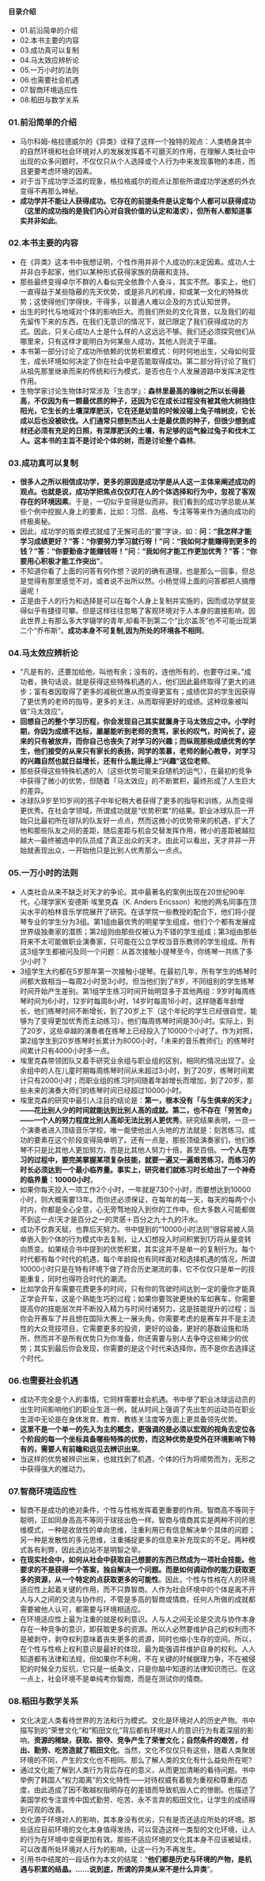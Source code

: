 #### 目录介绍
- 01.前沿简单的介绍
- 02.本书主要的内容
- 03.成功真可以复制
- 04.马太效应辨析论
- 05.一万小时的法则
- 06.也需要社会机遇
- 07.智商环境适应性
- 08.稻田与数学关系




### 01.前沿简单的介绍
- 马尔科姆-格拉德威尔的《异类》诠释了这样一个独特的观点：人类栖身其中的自然环境和社会环境对人的发展发挥着不可磨灭的作用，在理解人类社会中出现的众多问题时，不仅仅只从个人选择或个人行为中来发现事物的本质，而且更要考虑环境的因素。
- 对于当下成功学泛滥的现象，格拉格威尔的观点让那些所谓成功学迷惑的外衣变得不再那么神秘。
- **成功学并不能让人获得成功。它存在的前提条件是认定每个人都可以获得成功（这里的成功指的是我们内心对自我价值的认定和渴求），但所有人都知道事实并非如此**。



### 02.本书主要的内容
- 在《异类》这本书中我想证明，个性作用并非个人成功的决定因素。成功人士并非白手起家，他们以某种形式获得家族的荫蔽和支持。
- 那些最终变得卓尔不群的人看似完全依靠个人奋斗，其实不然。事实上，他们一直得益于某些隐蔽的先天优势，或是非凡的机缘，抑或某一文化的特殊优势；这使得他们学得快，干得多，以普通人难以企及的方式认知世界。
- 出生的时代与地域对个体的影响巨大。而我们所处的文化背景，以及我们的祖先留传下来的东西，在我们无意识的情况下，就已限定了我们获得成功的方式。因此，只关心成功人士是什么样的人这远远不够。我们还必须探究他们从哪里来，只有这样才能明白为何某些人成功，其他人则流于平庸。
- 本书第一部分讨论了成功所依赖的优势积累模式：何时何地出生，父母如何营生，成长环境如何决定了你在社会中是否能取得成功。第二部分将讨论了我们从祖先那里继承而来的传统和行为模式，是否也在个人发展道路中发挥决定性作用。
- 生物学家讨论生物体时常涉及「生态学」：**森林里最高的橡树之所以长得最高，不仅因为有一颗最优质的种子，还因为它在成长过程没有被其他大树挡住阳光，它生长的土壤深厚肥沃，它在还是幼苗的时候没碰上兔子啃树皮，它长成以后也没被砍伐。人们通常只想到杰出人士是最优质的种子，但很少想到成材还必须有充足的日照，有深厚肥沃的土壤，有足够的运气躲过兔子和伐木工人。这本书的主旨不是讨论个体的树，而是讨论整个森林**。



### 03.成功真可以复制
- **很多人之所以相信成功学，更多的原因是成功学是从人这一主体来阐述成功的观点。也就是说，成功学把焦点仅仅盯在人的个体选择和行为中，忽视了客观存在的环境因素**。于是，一切似乎变得是似而非。我们看到的成功学总能从某些个例中挖掘人身上的要素，比如：习惯、品格、专注等等来作为通向成功的终极奥秘。
- 因此，成功学的贩卖模式就成了无懈可击的“要”字诀，如：**问：“我怎样才能学习成绩更好？”答：“你要努力学习就行呀！”问：“我如何才能赚得到更多的钱？”答：“你要勤奋才能赚钱呀！”问：“我如何才能工作更加优秀？”答：“你要用心积极才能工作突出”**。
- 不知道你看了上面的问答有何作想？说的的确有道理，也是那么一回事，但总是觉得有那里感觉不对，或者说不出所以然。小杨觉得上面的问答都把人搞懵逼呢！
- 正是由于人的行为和选择是可以在每个人身上复制并实施的，因而成功学就变得似乎有捷径可攀。但是这样往往忽略了客观环境对于人本身的直接影响，因此世界上有那么多大学辍学的青年,却看不到第二个“比尔盖茨”也不可能出现第二个“乔布斯”。**成功本身不可复制,因为所处的环境各不相同**。


### 04.马太效应辨析论
- “凡是有的，还要加给他，叫他有余；没有的，连他所有的，也要夺过来。”成功者，换句话说，就是获得这些特殊机遇的人，他们因此最终取得了更大的进步；富有者因取得了更多的减税优惠从而变得更富有；成绩优异的学生因获得了更优秀的老师的指导，更多的关注，从而取得更好的成绩。这种现象被叫做“马太效应”。
- **回想自己的整个学习历程，你会发现自己其实就置身于马太效应之中。小学时期，你因为成绩不达标，屡屡能听到老师的责骂，家长的叹气，时间长了，迎来的只有被放弃，而你自己也丧失了对学习的兴趣；而纵观那些成绩优秀的学生，他们接受的从来只有家长的表扬，同学的羡慕，老师的耐心教导，对学习的兴趣自然也就日益增长，还有什么能比得上“兴趣”这位老师**。
- 那些获得这些特殊机遇的人（这些优势可能来自随机的运气），在最初的竞争中获得了微小的优势，但随着「马太效应」的不断累积，最终形成了人生巨大的差异。
- 冰球队9岁至10岁间的孩子中年纪稍大者获得了更多的指导和训练，从而变得更优秀。在社会学领域，所谓成功就是“优势积累”的结果。职业冰球队员一开始只比最初所在球队的队友好一点点，然而这微小的优势带来的机遇，扩大了他和那些队友之间的差距，随后差距与机会交替发挥作用，微小的差距被越拉越大—最终被选中的队员成了真正出众的天才。由此可以看出，天才并非一开始就表现出众，一开始他只是比别人优秀那么一点点。




### 05.一万小时的法则
- 人类社会从来不缺乏对天才的争论。其中最著名的案例出现在20世纪90年代，心理学家K·安德斯·埃里克森（K. Anders Ericsson）和他的两名同事在顶尖水平的柏林音乐学院展开了研究。在该学院一些教授的配合下，他们将小提琴专业的学生分为3组。第1组由最优秀的明星学生组成，他们个个都有发展成世界级独奏家的潜质；第2组则由那些仅被认为不错的学生组成；第3组由那些将来不太可能做职业演奏家，只可能在公立学校当音乐教师的学生组成。所有这3组学生都被问及同一个问题：从首次接触小提琴至今，你练琴一共练了多少小时？
- 3组学生大约都在5岁那年第一次接触小提琴。在最初几年，所有学生的练琴时间都大致相当—每周2小时至3小时。但当他们到了8岁，不同组别的学生练琴时间开始产生差别。第1组学生练习时间开始明显多于其他两组：9岁时每周练琴时间为6小时，12岁时每周8小时，14岁时每周16小时，这样随着年龄增长，他们练琴时间不断增长，到了20岁上下（这个年纪的学生已经很自觉，能够为了变得更加优秀而主动练习），他们每周练琴时间是30小时。实际上，到了20岁，这些卓越的演奏者在练琴上已经投入了10000个小时了。作为对照，第2组学生到20岁练琴时长累计为8000小时，「未来的音乐教师们」的练琴时间累计只有4000小时多一点。
- 埃里克森带领团队又着手研究业余组与职业组的区别，相同的情况出现了。业余组中的人在儿童时期每周练琴时间从未超过3小时，到了20岁，练琴时间累计只有2000小时；而职业组的练习时间随着年龄增长而增加，到了20岁，那些未来的演奏大师们的练琴时间已经超过10000小时。
- 埃里克森的研究中最引人注目的结论是：**第一，根本没有「与生俱来的天才」——花比别人少的时间就能达到比别人高的成就。第二，也不存在「劳苦命」——一个人的努力程度比别人高却无法比别人更优秀**。研究结果表明，一旦一个演奏者进入顶级音乐学校，唯一能使他出人头地的方法就是：刻苦练习。成功的要素在这个阶段变得简单明了。还有一点是，那些顶级演奏家们，他们练琴不只是比其他人更加努力，而是比其他人努力十倍，甚至百倍。**一个人在学习的过程中，要完美掌握某项复杂技能，就要一遍又一遍艰苦练习，而练习的时长必须达到一个最小临界量。事实上，研究者们就练习时长给出了一个神奇的临界量：10000小时**。
- 如果你每天投入一项工作2个小时，一年就是730个小时，而要想达到10000小时，则大概需要13年。而你还必须保证，在每年的每一天，每天的每两个小时内，你都是全心全意，心无旁骛地投入到你的工作中。但大多数人可能都做不到这一点!天才是百分之一的灵感＋百分之九十九的汗水。
- 成功不仅靠天赋，也靠后天努力。书中提到的“10000小时法则”很容易被人简单嵌入到个体的行为模式中去复制，让人幻想投入时间积累到1万将从量变转向质变。如果结合书中提到的优势积累，其实这并不是单一的复制行为。每个时代都有每个时代的机遇，每个年龄段也有同样面对和选择机遇的情况，所谓10000小时只是在特有环境下做了符合历史潮流的事，它不仅仅只是单一的技能重复，同时也得符合时代的潮流。
- 比如学会开车需要花费更多的时间，只有你的驾驶时间达到一定的量你才能真正学会开车，这是个熟能生巧的过程；如果你要驾驶更快的车如赛车，你需要提高你的技能层次并不断投入精力与时间付诸努力，这是技能提升的过程；当你会开赛车了并且想在国际大赛上一展头角，你需要考虑的是赛车并不是主流性的大众竞技项目，它需要更多的投资，更好的设备，更好的基数设施和场所，然而并不是所有优势只为你准备，你还需要与别人去争夺这些稀少的优势；其实到最后你会发现，你需要的是这个时代来选择你，而不是你去选择这个时代。



### 06.也需要社会机遇
- 成功不完全是个人的事情，它同样需要社会机遇。书中举了职业冰球运动员的出生时间影响他们的职业生涯一例，就从时间上强调了先出生的运动员在职业生涯中无论是在身体发育、教育、教练关注度等方面上更具备领先优势。
- **这里不是一个单一的先入为主的概念，更强调的是必须以宏观的视角去定位各个阶段的每一个坐标具备哪些特殊的优势，而这种优势是受外在环境影响下特有的，需要人有前瞻和远见去辨识出来**。
- 当这样的优势被辨识出来，也就找到了机遇，个体的行为将顺势而为，无形之中获得强大的推动力。



### 07.智商环境适应性
- 智商不是成功的绝对条件，个性与性格发挥着更重要的作用。智商高不等同于聪明，正如同身高高不等同于球技出色一样。智商与情商其实是两种不同的思维模式，一种是收敛性的单向思维，注重利用已有信息解决单个具体的问题；另一种是发散性的多元思维，注重捕捉更多的信息来补充现实的不足。两种模式各有利弊，因此选边站不是明智之举。
- **在现实社会中，如何从社会中获取自己想要的东西已然成为一项社会技能。他要求的不是获得一个答案，独自解决一个问题。而是如何调动你的能力获取更多的资源，从一个特定的点获取更多的可能性**。因此，个性与性格在人的环境适应性上起着关键的作用，而不只靠智商。人作为社会环境中的个体是离不开人与人之间的交流与协作的，不管是多高的智商或情商，任何人所做的成就都需要被他人认可，都需要与环境相适应。
- 在环境适应性上最为注重的就是权利意识。人与人之间无论是交流与协作本身存在一种竞争的意识，即获取更多的资源。所以人必然要维护自己的权利而不是被剥夺，剥夺权利意味着丧失更多的资源，同时也缩小生存的空间。所以，在个性与性格上权利意识是最好的体现，最为能强调并维护自身的权利。人人知道都有法律和法规，但如果你不利用，不在关键的时候据理力争，不在被侵犯的时候全力反抗，它只是一纸条文，只是你脑中知道的法律知识而已。在这一点上，社会环境不是单纯考你智商，而是在测试你的情商。


### 08.稻田与数学关系
- 文化决定人类看待世界的方法和行为模式。文化是环境对人的历史产物。书中描写到的“荣誉文化”和“稻田文化”背后都有环境对人的意识行为有着深层的影响。**资源的稀缺，获取、掠夺、竞争产生了荣誉文化；自然条件的艰苦，付出、勤劳、吃苦造就了稻田文化**。当然，文化不仅仅只有这些，随着人类聚居环境的不同，产生的文化也不相同。那么了解人类的文化有什么益处所在呢?
- 通过文化能了解到人类行为背后存在的意义，从而更加清晰的看待问题。书中举例了韩国人“权力距离”的文化特性——对待权威有着极为重视和尊重的态度，由此造成了因不敢越权指明存在的差错而导致机毁人亡的惨剧。也描述了美国学校专注宣传中国式勤劳、吃苦、永不言弃的稻田文化，让学生的成绩得到可观的改善。
- 文化源于环境对人的影响，其本身没有优劣，只有是否还适应所处的坏境。那些适应目前环境的文化本身值得发扬，可以营造这样一类型的文化环境，让人的行为在环境中变得更加有效。那些不适应环境的文化其本身不应该被延续，可以改善所处环境对人行为的影响，让这一行为不再发生。
- 引用书中结尾的一段话作为本文的结尾：“**他们都是历史与环境的产物，是机遇与积累的结晶。……说到底，所谓的异类从来不是什么异类**”。






